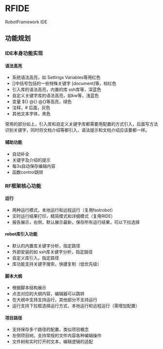 # RFIDE
RobotFramework IDE

## 功能规划

### IDE本身功能实现
#### 语法高亮
- 系统语法高亮，如 Settings Variables等用红色
- []中括号包括的一些特殊关键字 [document]等，棕红色
- 引入库的语法高亮，内置的库 ssh库等，深蓝色
- 自定义关键字库的语法高亮，如kw等，浅蓝色
- 变量 ${} @{} @{}等高亮，绿色
- 注释，# 后面，灰色
- 其他文本字体，黑色

常用的部分如上，引入库和自定义关键字库都需要用配置的方式引入，后面写方法识别关键字，同时将文档介绍等都引入，语法提示和文档介绍应该要都一样。

#### 辅助功能
- 自动补全
- 关键字及介绍的提示
- 每3s自动保存编辑内容
- 函数control跳转

### RF框架核心功能
#### 运行
- 两种运行模式，本地运行和远程运行（复用fastrobot）
- 实时运行结果打印，精简模式和详细模式（复用RIDE）
- 报告展示，右侧，默认展示最新，保存所有运行结果，可以下拉选择

#### robot库引入功能
- 默认的内置库关键字分析，指定路径
- 外部安装的如 ssh库关键字分析，指定路径
- 自定义库引入，指定路径
- 库功能支持关键字搜索，快捷复制（低优先级）

#### 脚本大纲
- 根据脚本结构展示
- 点击对应的大纲内容，编辑器可以跳转
- 在大纲中支持支持运行，其他部分不支持运行
- 运行支持下拉框选择运行方式，本地运行和远程运行（需增加配置）

#### 项目路径
- 支持保存多个路径的配置，类似项目概念
- 左侧项目树。支持常规的文件内容各种编辑操作
- 文件树和实时打开的文本，编辑逻辑的适配




 
 
  
  